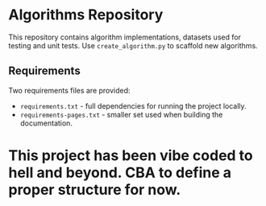 # Algorithms Repository

This repository contains algorithm implementations, datasets used for testing and
unit tests. Use `create_algorithm.py` to scaffold new algorithms.

## Requirements

Two requirements files are provided:

* `requirements.txt` - full dependencies for running the project locally.
* `requirements-pages.txt` - smaller set used when building the documentation.



# This project has been vibe coded to hell and beyond. CBA to define a proper structure for now.
